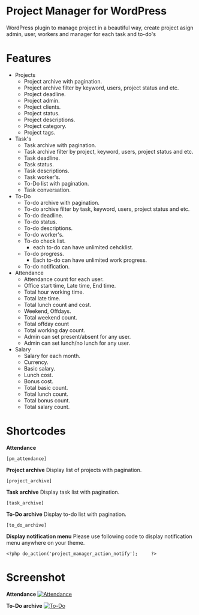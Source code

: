 # Project Manager for WordPress
WordPress plugin to manage project in a beautiful way, create project asign admin, user, workers and manager for each task and to-do's



# Features
* Projects
    * Project archive with pagination.
    * Project archive filter by keyword, users, project status and etc.
    * Project deadline.
    * Project admin.
    * Project clients.
    * Project status.
    * Project descriptions.
    * Project category.
    * Project tags.
* Task's
    * Task archive with pagination.
    * Task archive filter by project, keyword, users, project status and etc.
    * Task deadline.
    * Task status.
    * Task descriptions.
    * Task worker's.
    * To-Do list with pagination.
    * Task conversation.
* To-Do
    * To-do archive with pagination.
    * To-do archive filter by task, keyword, users, project status and etc.
    * To-do deadline.
    * To-do status.
    * To-do descriptions.
    * To-do worker's.
    * To-do check list.
        * each to-do can have unlimited cehcklist.
    * To-do progress.
        * Each to-do can have unlimited work progress.
    * To-do notification.
* Attendance
    * Attendance count for each user.
    * Office start time, Late time, End time.
    * Total hour working time.
    * Total late time.
    * Total lunch count and cost.
    * Weekend, Offdays.
    * Total weekend count.
    * Total offday count
    * Total working day count.
    * Admin can set present/absent for any user.
    * Admin can set lunch/no lunch for any user.
* Salary
    * Salary for each month.
    * Currency.
    * Basic salary.
    * Lunch cost.
    * Bonus cost.
    * Total basic count.
    * Total lunch count.
    * Total bonus count.
    * Total salary count.


# Shortcodes

**Attendance**

```[pm_attendance]```

**Project archive**
Display list of projects with pagination.

```[project_archive]```

**Task archive**
Display task list with pagination.

```[task_archive]```

**To-Do archive**
Display to-do list with pagination.

```[to_do_archive]```

**Display notification menu**
Please use following code to display notification menu anywhere on your theme.

```<?php do_action('project_manager_action_notify');	 ?>```




# Screenshot

**Attendance**
[![Attendance](https://i.imgur.com/Pv15BdF.png)](https://i.imgur.com/Pv15BdF.png)

**To-Do archive**
[![To-Do](https://i.imgur.com/jCiOP6M.png)](https://i.imgur.com/jCiOP6M.png)
